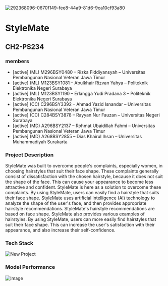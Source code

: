 
![292368096-0670f149-fee8-44a9-81d6-9ca10cf93a80](https://github.com/StyleMate-CH2-PS234/.github/assets/109046228/f8bdf895-9233-47ff-8b62-d3dde614666a)

# StyleMate
## CH2-PS234


### members

<ul>
<li>[active] (ML) M296BSY0480 –  Rizka Fiddiyansyah – Universitas Pembangunan Nasional Veteran Jawa Timur</li>
<li>[active] (ML) M123BSY1081 – Abulkhair Rizvan Yahya – Politeknik Elektronika Negeri Surabaya</li>
<li>[active] (ML) M123BSY1190 – Erlangga Yudi Pradana 3 – Politeknik Elektronika Negeri Surabaya</li>
<li>[active] (CC)  C296BSY3392  – Ahmad Yazid Isnandar – Universitas Pembangunan Nasional Veteran Jawa Timur</li>
<li>[active] (CC)  C284BSY3878 – Rayyan Nur Fauzan – Universitas Negeri Surabaya</li>
<li>[active] (MD) A296BSY2137 – Rohmat Ubaidillah Fahmi – Universitas Pembangunan Nasional Veteran Jawa Timur</li>
<li>[active] (MD) A268BSY2855 – Dias Khairul Ihsan – Universitas Muhammadiyah Surakarta</li>
</ul>

### Project Description
StyleMate was built to overcome people's complaints, especially women, in choosing hairstyles that suit their face shape. These complaints generally consist of dissatisfaction with the chosen hairstyle, because it does not suit the shape of the face. This can cause your appearance to become less attractive and confident. StyleMate is here as a solution to overcome these complaints. By using StyleMate, users can easily find a hairstyle that suits their face shape. StyleMate uses artificial intelligence (AI) technology to analyze the shape of the user's face, and then provides appropriate hairstyle recommendations. StyleMate's hairstyle recommendations are based on face shape. StyleMate also provides various examples of hairstyles. By using StyleMate, users can more easily find hairstyles that suit their face shape. This can increase the user's satisfaction with their appearance, and also increase their self-confidence.

### Tech Stack
![New Project](https://github.com/StyleMate-CH2-PS234/.github/assets/109046228/717b4bec-5df2-4284-bb05-bb375e857d52)

### Model Performance
![image](https://github.com/StyleMate-CH2-PS234/.github/assets/109046228/0b9fd65b-50c1-49fb-8819-7de9e0f05b82)



